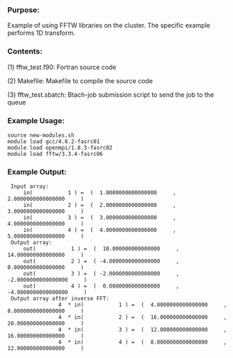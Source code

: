 ### Purpose:

Example of using FFTW libraries on the cluster. The specific example performs 1D transform.

### Contents:

(1) fftw_test.f90: Fortran source code

(2) Makefile: Makefile to compile the source code

(3) fftw_test.sbatch: Btach-job submission script to send the job to the queue

### Example Usage:

    source new-modules.sh
    module load gcc/4.8.2-fasrc01
    module load openmpi/1.8.3-fasrc02
    module load fftw/3.3.4-fasrc06
    
### Example Output:

```
 Input array:
     in(           1 ) =  (  1.0000000000000000     ,  2.0000000000000000     )
     in(           2 ) =  (  2.0000000000000000     ,  3.0000000000000000     )
     in(           3 ) =  (  3.0000000000000000     ,  4.0000000000000000     )
     in(           4 ) =  (  4.0000000000000000     ,  5.0000000000000000     )
 Output array:
     out(           1 ) =  (  10.000000000000000     ,  14.000000000000000     )
     out(           2 ) =  ( -4.0000000000000000     ,  0.0000000000000000     )
     out(           3 ) =  ( -2.0000000000000000     , -2.0000000000000000     )
     out(           4 ) =  (  0.0000000000000000     , -4.0000000000000000     )
 Output array after inverse FFT:
                4  * in(           1 ) =  (  4.0000000000000000     ,  8.0000000000000000     )
                4  * in(           2 ) =  (  16.000000000000000     ,  20.000000000000000     )
                4  * in(           3 ) =  (  12.000000000000000     ,  16.000000000000000     )
                4  * in(           4 ) =  (  8.0000000000000000     ,  12.000000000000000     )
```
